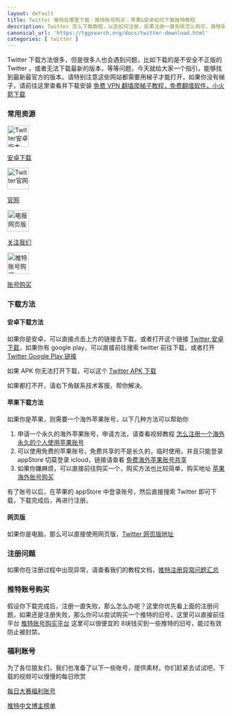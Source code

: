 ```yaml
---
layout: default
title: Twitter 推特在哪里下载｜推特账号购买｜苹果&安卓如何下载推特教程
description: Twitter 怎么下载教程，以及如何注册，如果注册一直失败怎么购买，推特安卓包、苹果下载方式，Twitter下载iOS，Twitter 下载安卓，Twitter 注册，底部有推特福利账号，下载完成后账号购买方法。
canonical_url: 'https://tggsearch.org/docs/twitter-download.html'
categories: [ twitter ]
---
```

Twitter 下载方法很多，但是很多人也会遇到问题，比如下载的是不安全不正版的 Twitter ，或者无法下载最新的版本，等等问题，今天就给大家一个指引，能够找到最新最官方的版本。请特别注意这些网站都需要用梯子才能打开，如果你没有梯子，请前往这里查看并下载安装 [免费 VPN 翻墙爬梯子教程，免费翻墙软件，小火箭下载](./vpn-kl.html)

### 常用资源
<div class='icon-block-body-four'>
  <div class='icon-block-item'>
    <a href="./302.html?target=https://twitter.cn.uptodown.com/android/download" target="_blank">
        <img src="https://cdn.jsdelivr.net/gh/tggsearch/tggsearch.github.io/assets/img/twitter.png" alt="Twitter安卓版本" height=50px onerror="this.onerror=null;this.src='/assets/img/twitter.png'">
        <p>安卓下载</p>
    </a>
  </div>
   <div class='icon-block-item'>
    <a href="./302.html?target=https://x.com" target="_blank">
        <img src="https://cdn.jsdelivr.net/gh/tggsearch/tggsearch.github.io/assets/img/twitter.png" alt="Twitter官网" height=50px onerror="this.onerror=null;this.src='/assets/img/twitter.png'">
        <p>官网</p>
    </a>
  </div>
    <div class='icon-block-item'>
    <a href="./302.html?target=https://twitter.com/idanhua" target="_blank">
        <img src="https://cdn.jsdelivr.net/gh/tggsearch/tggsearch.github.io/assets/img/twitter.png" alt="电报网页版" height=50px onerror="this.onerror=null;this.src='/assets/img/twitter.png'">
        <p>关注我们</p>
    </a>
  </div>
   <div class='icon-block-item'>
    <a href="./302.html?target=http://tggsearch.shop?from=10664&cid=25&mid=56" target="_blank">
        <img src="https://cdn.jsdelivr.net/gh/tggsearch/tggsearch.github.io/assets/img/twitter.png" alt="推特账号购买" height=50px onerror="this.onerror=null;this.src='/assets/img/twitter.png'">
        <p>账号购买</p>
    </a>
  </div>
</div>

### 下载方法

#### 安卓下载方法
如果你是安卓，可以直接点击上方的链接去下载，或者打开这个链接 [Twitter 安卓下载](./302.html?target=https://twitter.cn.uptodown.com/android/download)，如果你有 google play，可以直接前往搜索 twitter 前往下载，或者打开 [Twitter Google Play 链接](./302.html?target=https://play.google.com/store/apps/details?id=com.twitter.android)

如果 APK 你无法打开下载，可以这个 [Twitter APK 下载](./302.html?target=https://apkpure.com/x/com.twitter.android)

如果都打不开，请右下角联系技术客服，帮你解决。

#### 苹果下载方法
如果你是苹果，则需要一个海外苹果账号，以下几种方法可以帮助你

1. 申请一个永久的海外苹果账号，申请方法，请查看视频教程 [怎么注册一个海外永久的个人使用苹果账号](./302.html?target=https://youtu.be/oY396wEXzww)
2. 可以使用免费的苹果账号，免费共享的不是长久的，临时使用，并且只能登录 appStore 切莫登录 icloud，链接请查看 [免费海外苹果账号共享](./apple-id.html)
3. 如果你嫌麻烦，可以直接前往购买一个，购买方法也比较简单，购买地址 [苹果海外账号购买](./302.html?target=http://tggsearch.shop/)

有了账号以后，在苹果的 appStore 中登录账号，然后直接搜索 Twitter 即可下载，下载完成后，再进行注册。

#### 网页版
如果你是电脑，那么可以直接使用网页版，[Twitter 网页版地址](./302.html?target=https://x.com)

### 注册问题
如果你在注册过程中出现异常，请查看我们的教程文档，[推特注册异常问题汇总](./twitter-register-error.html)

### 推特账号购买
假设你下载完成后，注册一直失败，那么怎么办呢？这里你优先看上面的注册问题，如果还是注册失败，那么你可以尝试购买一个推特的旧号，这里可以直接前往平台 [推特账号购买平台](./302.html?target=http://tggsearch.shop?from=10664&cid=25&mid=56) 这里可以很便宜的 8块钱买到一些推特的旧号，能过有效防止被封禁。

### 福利账号
为了各位狼友们，我们也准备了以下一些账号，提供素材，你们赶紧去试试吧，下载的视频可以慢慢的每日欣赏

[每日大赛福利账号](./302.html?target=https://twitter.com/meiridashai)

[推特中文博主榜单](./twitter-ranking.html)
